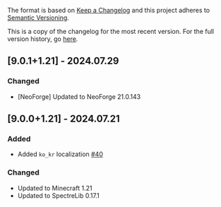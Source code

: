 The format is based on [Keep a Changelog](http://keepachangelog.com/en/1.0.0/) and this project adheres to [Semantic Versioning](http://semver.org/spec/v2.0.0.html).

This is a copy of the changelog for the most recent version. For the full version history, go [here](https://github.com/illusivesoulworks/charmofundying/blob/1.21.x/CHANGELOG.md).

## [9.0.1+1.21] - 2024.07.29
### Changed
- [NeoForge] Updated to NeoForge 21.0.143

## [9.0.0+1.21] - 2024.07.21
### Added
- Added `ko_kr` localization [#40](https://github.com/illusivesoulworks/charmofundying/pull/40)
### Changed
- Updated to Minecraft 1.21
- Updated to SpectreLib 0.17.1
